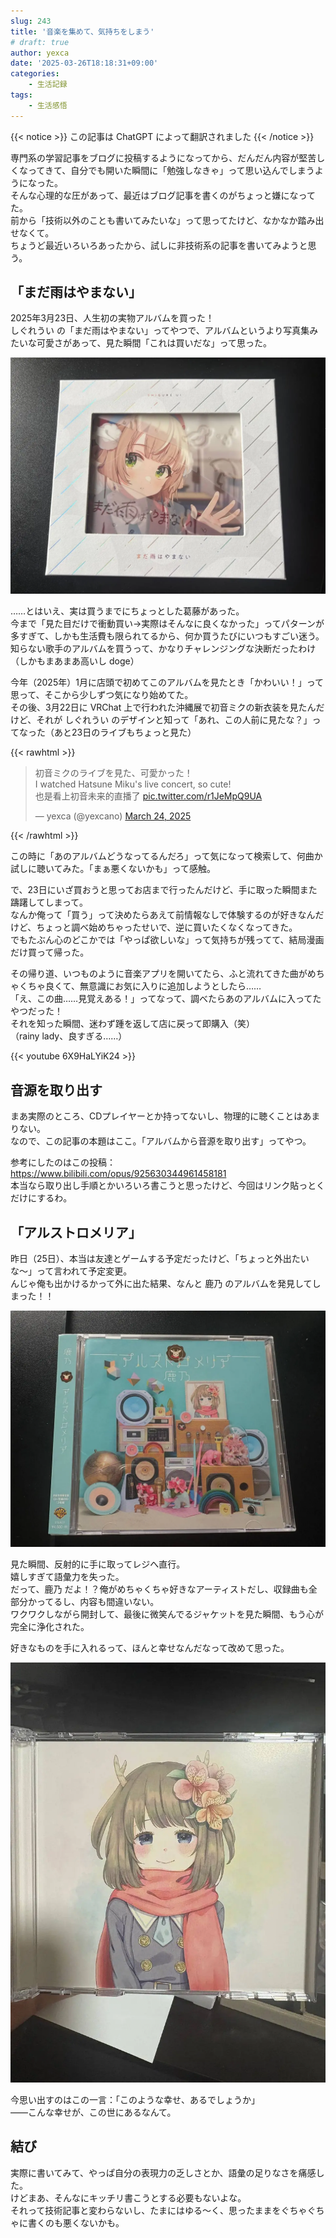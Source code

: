 ```yaml
---
slug: 243
title: '音楽を集めて、気持ちをしまう'
# draft: true
author: yexca
date: '2025-03-26T18:18:31+09:00'
categories:
    - 生活記録
tags:
    - 生活感悟
---
```


{{< notice >}} この記事は ChatGPT によって翻訳されました {{< /notice >}}

専門系の学習記事をブログに投稿するようになってから、だんだん内容が堅苦しくなってきて、自分でも開いた瞬間に「勉強しなきゃ」って思い込んでしまうようになった。  
そんな心理的な圧があって、最近はブログ記事を書くのがちょっと嫌になってた。  
前から「技術以外のことも書いてみたいな」って思ってたけど、なかなか踏み出せなくて。  
ちょうど最近いろいろあったから、試しに非技術系の記事を書いてみようと思う。

## 「まだ雨はやまない」

2025年3月23日、人生初の実物アルバムを買った！  
しぐれうい の「まだ雨はやまない」ってやつで、アルバムというより写真集みたいな可愛さがあって、見た瞬間「これは買いだな」って思った。

![shigureui](https://github.com/yexca/picx-images-hosting/raw/master/2025/03-FirstAlbum/shigureui.6wqw9tfyyd.webp)

……とはいえ、実は買うまでにちょっとした葛藤があった。  
今まで「見た目だけで衝動買い→実際はそんなに良くなかった」ってパターンが多すぎて、しかも生活費も限られてるから、何か買うたびにいつもすごい迷う。  
知らない歌手のアルバムを買うって、かなりチャレンジングな決断だったわけ（しかもまあまあ高いし doge）

今年（2025年）1月に店頭で初めてこのアルバムを見たとき「かわいい！」って思って、そこから少しずつ気になり始めてた。  
その後、3月22日に VRChat 上で行われた沖縄展で初音ミクの新衣装を見たんだけど、それが しぐれうい のデザインと知って「あれ、この人前に見たな？」ってなった（あと23日のライブもちょっと見た）

{{< rawhtml >}}
<blockquote class="twitter-tweet"><p lang="ja" dir="ltr">初音ミクのライブを見た、可愛かった！<br>I watched Hatsune Miku&#39;s live concert, so cute!<br>也是看上初音未来的直播了 <a href="https://t.co/r1JeMpQ9UA">pic.twitter.com/r1JeMpQ9UA</a></p>&mdash; yexca (@yexcano) <a href="https://twitter.com/yexcano/status/1904017979668615448?ref_src=twsrc%5Etfw">March 24, 2025</a></blockquote> <script async src="https://platform.twitter.com/widgets.js" charset="utf-8"></script>
{{< /rawhtml >}}

この時に「あのアルバムどうなってるんだろ」って気になって検索して、何曲か試しに聴いてみた。「まぁ悪くないかも」って感触。

で、23日にいざ買おうと思ってお店まで行ったんだけど、手に取った瞬間また躊躇してしまって。  
なんか俺って「買う」って決めたらあえて前情報なしで体験するのが好きなんだけど、ちょっと調べ始めちゃったせいで、逆に買いたくなくなってきた。  
でもたぶん心のどこかでは「やっぱ欲しいな」って気持ちが残ってて、結局漫画だけ買って帰った。

その帰り道、いつものように音楽アプリを開いてたら、ふと流れてきた曲がめちゃくちゃ良くて、無意識にお気に入りに追加しようとしたら……  
「え、この曲……見覚えある！」ってなって、調べたらあのアルバムに入ってたやつだった！  
それを知った瞬間、迷わず踵を返して店に戻って即購入（笑）  
（rainy lady、良すぎる……）

{{< youtube 6X9HaLYiK24 >}}

## 音源を取り出す

まあ実際のところ、CDプレイヤーとか持ってないし、物理的に聴くことはあまりない。  
なので、この記事の本題はここ。「アルバムから音源を取り出す」ってやつ。

参考にしたのはこの投稿：<https://www.bilibili.com/opus/925630344961458181>  
本当なら取り出し手順とかいろいろ書こうと思ったけど、今回はリンク貼っとくだけにするわ。

## 「アルストロメリア」

昨日（25日）、本当は友達とゲームする予定だったけど、「ちょっと外出たいな〜」って言われて予定変更。  
んじゃ俺も出かけるかって外に出た結果、なんと 鹿乃 のアルバムを発見してしまった！！

![kano](https://github.com/yexca/picx-images-hosting/raw/master/2025/03-FirstAlbum/kano.9kgck68skl.webp)

見た瞬間、反射的に手に取ってレジへ直行。  
嬉しすぎて語彙力を失った。  
だって、鹿乃 だよ！？俺がめちゃくちゃ好きなアーティストだし、収録曲も全部分かってるし、内容も間違いない。  
ワクワクしながら開封して、最後に微笑んでるジャケットを見た瞬間、もう心が完全に浄化された。

好きなものを手に入れるって、ほんと幸せなんだなって改めて思った。

![kano-simle](https://github.com/yexca/picx-images-hosting/raw/master/2025/03-FirstAlbum/kano-smile.6t7ac3xf84.webp)

今思い出すのはこの一言：「このような幸せ、あるでしょうか」  
――こんな幸せが、この世にあるなんて。

## 結び

実際に書いてみて、やっぱ自分の表現力の乏しさとか、語彙の足りなさを痛感した。  
けどまあ、そんなにキッチリ書こうとする必要もないよな。  
それって技術記事と変わらないし、たまにはゆる〜く、思ったままをぐちゃぐちゃに書くのも悪くないかも。
